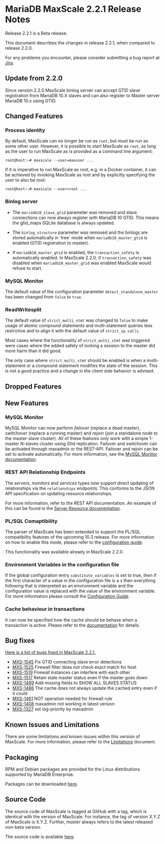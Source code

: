 # MariaDB MaxScale 2.2.1 Release Notes

Release 2.2.1 is a Beta release.

This document describes the changes in release 2.2.1, when compared to
release 2.2.0.

For any problems you encounter, please consider submitting a bug
report at [Jira](https://jira.mariadb.org).

## Update from 2.2.0

Since version 2.2.0 MaxScale binlog server can accept GTID
slave registration from MariaDB 10.X slaves and can also
register to Master server MariaDB 10.x using GTID.

## Changed Features

### Process identity

By default, MaxScale can no longer be run as `root`, but must be run as some
other user. However, it is possible to start MaxScale as `root`, as long as
the user to run MaxScale as is provided as a command line argument:
```
root@host:~# maxscale --user=maxuser ...
```
If it is imperative to run MaxScale as root, e.g. in a Docker container, it
can be achieved by invoking MaxScale as root and by explicitly specifying
the user to also be root:
```
root@host:~# maxscale --user=root ...
```

### Binlog server

* The `mariadb10_slave_gtid` parameter was removed and slave connections can now
  always register with MariaDB 10 GTID.
  This means the gtid_maps SQLite database is always updated.

* The `binlog_structure` parameter was removed and the binlogs are stored
  automatically in 'tree' mode when `mariadb10_master_gtid` is enabled
  (GTID registration to master).

* If `mariadb10_master_gtid` is enabled, the `transaction_safety` is
  automatically enabled. In MaxScale 2.2.0, if `transaction_safety` was disabled
  when `mariadb10_master_gtid` was enabled MaxScale would refuse to start.

### MySQL Monitor

The default value of the configuration parameter `detect_standalone_master` has
been changed from `false` to `true`.

### ReadWritesplit

The default value of `strict_multi_stmt` was changed to `false` to make
usage of atomic compound statements and multi-statement queries less
restrictive and to align it with the default value of `strict_sp_calls`.

Most cases where the functionality of `strict_multi_stmt` was triggered
were cases where the added safety of locking a session to the master did
more harm than it did good.

The only case where `strict_multi_stmt` should be enabled is when a
multi-statement or a compound statement modifies the state of the
session. This is not a good practice and a change in the client side
behavior is advised.

## Dropped Features

## New Features

### MySQL Monitor

MySQL Monitor can now perform *failover* (replace a dead master), *switchover*
(replace a running master) and *rejoin* (join a standalone node to the
master-slave cluster). All of these features only work with a simple 1-master
N-slaves cluster using Gtid replication. Failover and switchover can be
activated through maxadmin or the REST-API. Failover and rejoin can be set to
activate automatically. For more information, see the
[MySQL Monitor documentation](../Monitors/MySQL-Monitor.md).

### REST API Relationship Endpoints

The _servers_, _monitors_ and _services_ types now support direct updating of
relationships via the `relationships` endpoints. This conforms to the JSON API
specification on updating resource relationships.

For more information, refer to the REST API documentation. An example of this
can be found in the
[Server Resource documentation](../REST-API/Resources-Server.md#update-server-relationships).

### PL/SQL Comaptibility

The parser of MaxScale has been extended to support the PL/SQL compatibility
features of the upcoming 10.3 release. For more information on how to enable
this mode, please refer to the
[configuration guide](../Getting-Started/Configuration-Guide.md#sql_mode).

This functionality was available already in MaxScale 2.2.0.

### Environment Variables in the configuration file

If the global configuration entry `substitute_variables` is set to true,
then if the first character of a value in the configuration file is a `$`
then everything following that is interpreted as an environment variable
and the configuration value is replaced with the value of the environment
variable. For more information please consult the
[Configuration Guide](../Getting-Started/Configuration-Guide.md).

### Cache behaviour in transactions

It can now be specified how the cache should be behave when a transaction
is active. Please refer to the [documentation](../Filters/Cache.md)
for details.

## Bug fixes

[Here is a list of bugs fixed in MaxScale 2.2.1.](https://jira.mariadb.org/issues/?jql=project%20%3D%20MXS%20AND%20issuetype%20%3D%20Bug%20AND%20status%20%3D%20Closed%20AND%20fixVersion%20%3D%202.2.1)

* [MXS-1545](https://jira.mariadb.org/browse/MXS-1545) Fix GTID connecting slave error detections
* [MXS-1525](https://jira.mariadb.org/browse/MXS-1525) Firewall filter does not check exact match for host
* [MXS-1519](https://jira.mariadb.org/browse/MXS-1519) Firewall instances can interfere with each other
* [MXS-1517](https://jira.mariadb.org/browse/MXS-1517) Retain stale master status even if the master goes down
* [MXS-1499](https://jira.mariadb.org/browse/MXS-1499) Add missing fields to SHOW ALL SLAVES STATUS
* [MXS-1486](https://jira.mariadb.org/browse/MXS-1486) The cache does not always update the cached entry even if it could
* [MXS-1461](https://jira.mariadb.org/browse/MXS-1461) NOT operation needed for firewall rule
* [MXS-1408](https://jira.mariadb.org/browse/MXS-1408) maxadmin not working in latest version
* [MXS-1327](https://jira.mariadb.org/browse/MXS-1327) set   log-priority by  maxadmin

## Known Issues and Limitations

There are some limitations and known issues within this version of MaxScale.
For more information, please refer to the [Limitations](../About/Limitations.md) document.

## Packaging

RPM and Debian packages are provided for the Linux distributions supported
by MariaDB Enterprise.

Packages can be downloaded [here](https://mariadb.com/resources/downloads).

## Source Code

The source code of MaxScale is tagged at GitHub with a tag, which is identical
with the version of MaxScale. For instance, the tag of version X.Y.Z of MaxScale
is X.Y.Z. Further, *master* always refers to the latest released non-beta version.

The source code is available [here](https://github.com/mariadb-corporation/MaxScale).
